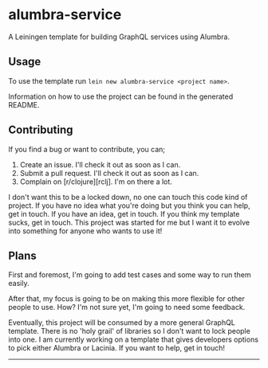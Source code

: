 # alumbra-service

A Leiningen template for building GraphQL services using Alumbra.

## Usage

To use the template run `lein new alumbra-service <project name>`.

Information on how to use the project can be found in the generated README.

## Contributing

If you find a bug or want to contribute, you can;

1. Create an issue. I'll check it out as soon as I can.
2. Submit a pull request. I'll check it out as soon as I can.
3. Complain on [r/clojure][rclj]. I'm on there a lot.

I don't want this to be a locked down, no one can touch this code kind of project.
If you have no idea what you're doing but you think you can help, get in touch.
If you have an idea, get in touch.
If you think my template sucks, get in touch.
This project was started for me but I want it to evolve into something for anyone who wants to use it!

## Plans

First and foremost, I'm going to add test cases and some way to run them easily.

After that, my focus is going to be on making this more flexible for other people to use.
How?
I'm not sure yet, I'm going to need some feedback.

Eventually, this project will be consumed by a more general GraphQL template.
There is no 'holy grail' of libraries so I don't want to lock people into one.
I am currently working on a template that gives developers options to pick either Alumbra or Lacinia.
If you want to help, get in touch!

___

[1]: http://www.reddit.com/r/clojure
